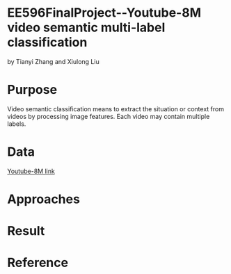 # EE596FinalProject--Youtube-8M video semantic multi-label classification 
  by Tianyi Zhang and Xiulong Liu
# Purpose
  Video semantic classification means to extract the situation or context from videos by processing image features. Each video may contain multiple labels.
# Data
[Youtube-8M link](https://research.google.com/youtube8m/)
# Approaches
# Result
# Reference
